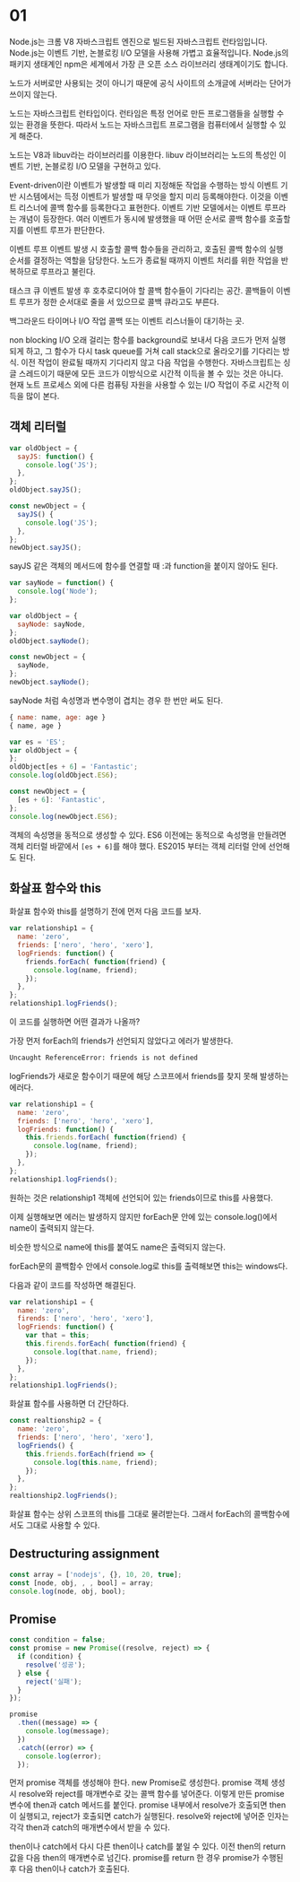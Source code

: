 # 01

Node.js는 크롬 V8 자바스크립트 엔진으로 빌드된 자바스크립트 런타임입니다. Node.js는 이벤트 기반, 논블로킹 I/O 모델을 사용해 가볍고 효율적입니다. Node.js의 패키지 생태계인 npm은 세계에서 가장 큰 오픈 소스 라이브러리 생태계이기도 합니다.

노드가 서버로만 사용되는 것이 아니기 때문에 공식 사이트의 소개글에 서버라는 단어가 쓰이지 않는다.

  노드는 자바스크립트 런타입이다.
런타임은 특정 언어로 만든 프로그램들을 실행할 수 있는 환경을 뜻한다.
따라서 노드는 자바스크립트 프로그램을 컴퓨터에서 실행할 수 있게 해준다.

노드는 V8과 libuv라는 라이브러리를 이용한다.
libuv 라이브러리는 노드의 특성인 이벤트 기반, 논블로킹 I/O 모델을 구현하고 있다.

Event-driven이란 이벤트가 발생할 때 미리 지정해둔 작업을 수행하는 방식
이벤트 기반 시스템에서는 득정 이벤트가 발생할 때 무엇을 할지 미리 등록해야한다.
이것을 이벤트 리스너에 콜백 함수를 등록한다고 표현한다.
이벤트 기반 모델에서는 이벤트 루프라는 개념이 등장한다.
여러 이벤트가 동시에 발생했을 때 어떤 순서로 콜백 함수를 호출할지를 이벤트 루프가 판단한다.

이벤트 루프
이벤트 발생 시 호출할 콜백 함수들을 관리하고, 호출된 콜백 함수의 실행 순서를 결정하는 역할을 담당한다.
노드가 종료될 때까지 이벤트 처리를 위한 작업을 반복하므로 루프라고 불린다.

태스크 큐
이벤트 발생 후 호추로디어야 할 콜백 함수들이 기다리는 공간.
콜백들이 이벤트 루프가 정한 순서대로 줄을 서 있으므로 콜백 큐라고도 부른다.

백그라운드
타이머나 I/O 작업 콜백 또는 이벤트 리스너들이 대기하는 곳.

non blocking I/O
오래 걸리는 함수를 background로 보내서 다음 코드가 먼저 실행되게 하고, 그 함수가 다시 task queue를 거쳐 call stack으로 올라오기를 기다리는 방식.
이전 작업이 완료될 때까지 기다리지 않고 다음 작업을 수행한다.
자바스크립트는 싱글 스레드이기 때문에 모든 코드가 이방식으로 시간적 이득을 볼 수 있는 것은 아니다.
현재 노트 프로세스 외에 다른 컴퓨팅 자원을 사용할 수 있는 I/O 작업이 주로 시간적 이득을 많이 본다.

## 객체 리터럴

```js
var oldObject = {
  sayJS: function() {
    console.log('JS');
  },
};
oldObject.sayJS();

const newObject = {
  sayJS() {
    console.log('JS');
  },
};
newObject.sayJS();
```

sayJS 같은 객체의 메서드에 함수를 연결할 때 :과 function을 붙이지 않아도 된다.

```js
var sayNode = function() {
  console.log('Node');
};

var oldObject = {
  sayNode: sayNode,
};
oldObject.sayNode();

const newObject = {
  sayNode,
};
newObject.sayNode();
```

sayNode 처럼 속성명과 변수명이 겹치는 경우 한 번만 써도 된다.

```js
{ name: name, age: age }
{ name, age }
```

```js
var es = 'ES';
var oldObject = {
};
oldObject[es + 6] = 'Fantastic';
console.log(oldObject.ES6);

const newObject = {
  [es + 6]: 'Fantastic',
};
console.log(newObject.ES6);
```

객체의 속성명을 동적으로 생성할 수 있다.
ES6 이전에는 동적으로 속성명을 만들려면 객체 리터럴 바깥에서 `[es + 6]`를 해야 했다.
ES2015 부터는 객체 리터럴 안에 선언해도 된다.

## 화살표 함수와 this

화살표 함수와 this를 설명하기 전에 먼저 다음 코드를 보자.

```js
var relationship1 = {
  name: 'zero',
  friends: ['nero', 'hero', 'xero'],
  logFriends: function() {
    friends.forEach( function(friend) {
      console.log(name, friend);
    });
  },
};
relationship1.logFriends();
```

이 코드를 실행하면 어떤 결과가 나올까?

가장 먼저 forEach의 friends가 선언되지 않았다고 에러가 발생한다.

```txt
Uncaught ReferenceError: friends is not defined
```

logFriends가 새로운 함수이기 때문에 해당 스코프에서 friends를 찾지 못해 발생하는 에러다.

```js
var relationship1 = {
  name: 'zero',
  friends: ['nero', 'hero', 'xero'],
  logFriends: function() {
    this.friends.forEach( function(friend) {
      console.log(name, friend);
    });
  },
};
relationship1.logFriends();
```

원하는 것은 relationship1 객체에 선언되어 있는 friends이므로 this를 사용했다.

이제 실행해보면 에러는 발생하지 않지만 forEach문 안에 있는 console.log()에서 name이 출력되지 않는다.

비슷한 방식으로 name에 this를 붙여도 name은 출력되지 않는다.

forEach문의 콜백함수 안에서 console.log로 this를 출력해보면 this는 windows다.

다음과 같이 코드를 작성하면 해결된다.

```js
var relationship1 = {
  name: 'zero',
  firends: ['nero', 'hero', 'xero'],
  logFriends: function() {
    var that = this;
    this.firends.forEach( function(friend) {
      console.log(that.name, friend);
    });
  },
};
relationship1.logFriends();
```

화살표 함수를 사용하면 더 간단하다.

```js
const realtionship2 = {
  name: 'zero',
  friends: ['nero', 'hero', 'xero'],
  logFriends() {
    this.friends.forEach(friend => {
      console.log(this.name, friend);
    });
  },
};
realtionship2.logFriends();
```

화살표 함수는 상위 스코프의 this를 그대로 물려받는다. 그래서 forEach의 콜백함수에서도 그대로 사용할 수 있다.

## Destructuring assignment

```js
const array = ['nodejs', {}, 10, 20, true];
const [node, obj, , , bool] = array;
console.log(node, obj, bool);
```

## Promise

```js
const condition = false;
const promise = new Promise((resolve, reject) => {
  if (condition) {
    resolve('성공');
  } else {
    reject('실패');
  }
});

promise
  .then((message) => {
    console.log(message);
  })
  .catch((error) => {
    console.log(error);
  });
```

먼저 promise 객체를 생성해야 한다. new Promise로 생성한다.
promise 객체 생성 시 resolve와 reject를 매개변수로 갖는 콜백 함수를 넣어준다.
이렇게 만든 promise 변수에 then과 catch 메서드를 붙인다.
promise 내부에서 resolve가 호출되면 then이 실행되고, reject가 호출되면 catch가 실행된다.
resolve와 reject에 넣어준 인자는 각각 then과 catch의 매개변수에서 받을 수 있다.

then이나 catch에서 다시 다른 then이나 catch를 붙일 수 있다.
이전 then의 return 값을 다음 then의 매개변수로 넘긴다.
promise를 return 한 경우 promise가 수행된 후 다음 then이나 catch가 호출된다.
